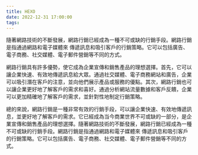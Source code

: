 ```yaml
---
title: HEXO
date: 2022-12-31 17:00:00
tags:
---
```

隨著網路技術的不斷發展，網路行銷已經成為一種不可或缺的行銷手段。網路行銷是指通過網路和電子媒體來
傳遞訊息和吸引客戶的行銷策略。它可以包括廣告、電子商務、社交媒體、電子郵件營銷等不同的方式。

網路行銷具有許多優勢，使它成為企業宣傳和銷售產品的理想選擇。首先，它可以讓企業快速、有效地傳遞訊息給大眾。通過社交媒體、電子商務網站和廣告，企業可以吸引潛在客戶的注意，並向他們展示產品或服務的優點。其次，網路行銷也可以讓企業更好地了解客戶的需求和喜好。通過分析網站流量數據和客戶反饋，企業可以更加精確地了解客戶的需求，並針對性地制定行銷策略。

總的來說，網路行銷是一種非常有效的行銷手段，可以讓企業快速、有效地傳遞訊息，並更好地了解客戶的需求。它已經成為当今商業世界不可或缺的一部分，是企業宣傳和銷售產品的理想選擇。隨著網路技術的不斷發展，網路行銷已經成為一種不可或缺的行銷手段。網路行銷是指通過網路和電子媒體來
傳遞訊息和吸引客戶的行銷策略。它可以包括廣告、電子商務、社交媒體、電子郵件營銷等不同的方式。
